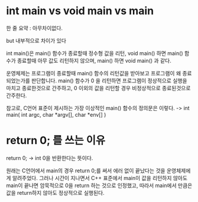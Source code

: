#  int main  vs  void main  vs  main
한 줄 요약 : 아무차이없다. 

but 내부적으로 차이가 있다

int main()은 main() 함수가 종료할때 정수형 값을 리턴,
void main() 하면 main() 함수가 종료할때 아무 값도 리턴하지 않으며,
main() 하면 void main() 과 같다.

운영체제는 프로그램이 종료할때 main() 함수의 리턴값을 받아보고 프로그램이 왜 종료되었는가를 판단합니다.
main() 함수가 0 을 리턴하면 프로그램이 정상적으로 실행을 마치고 종료한것으로 간주하고, 
0 이외의 값을 리턴할 경우 비정상적으로 종료된것으로 간주한다.

참고로, C언어 표준이 제시하는 가장 이상적인 main() 함수의 정의문은 이렇다.
-> int main( int argc, char *argv[], char *env[] )

# return 0; 를 쓰는 이유
return 0; -> int 0을 반환한다는 뜻이다.

원래는 C언어에서 main의 경우 return 0;를 써서 에러 없이 끝났다는 것을 운영체제에게 알려주었다.
그러나 시간이 지나면서 C++ 표준에서 main이 값을 리턴하지 않아도 main이 끝나면 암묵적으로 0을 return 하는 것으로 인정했고, 
따라서 main에서 만큼은 값을 return하지 않아도 정상적으로 실행된다.

